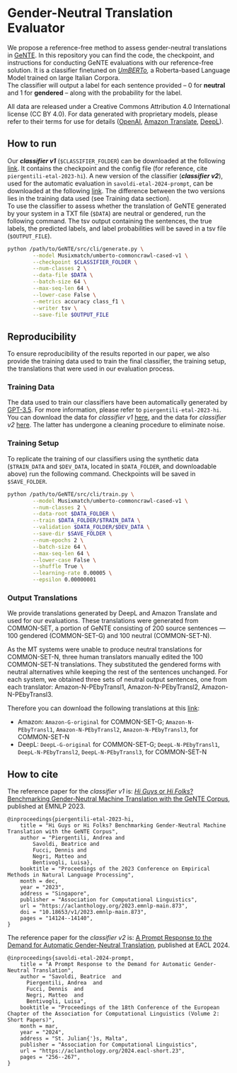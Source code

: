 # Gender-Neutral Translation Evaluator

We propose a reference-free method to assess gender-neutral translations in 
[GeNTE](https://mt.fbk.eu/gente/).
In this repository you can find the code, the checkpoint, and instructions for conducting GeNTE evaluations
with our reference-free solution. It is a classifier finetuned on
_[UmBERTo](https://huggingface.co/Musixmatch/umberto-commoncrawl-cased-v1),_
a Roberta-based Language Model trained on large Italian Corpora. \
The classifier will output a label for each sentence provided – 0 for **neutral** and 1 for **gendered** – along with the probability for the label.

All data are released under a Creative Commons Attribution 4.0 International license (CC BY 4.0).
For data generated with proprietary models, please refer to their terms for use for details ([OpenAI](https://openai.com/policies/terms-of-use), 
[Amazon Translate](https://aws.amazon.com/it/service-terms/),
[DeepL](https://www.deepl.com/en/pro-license)).

## How to run

Our _**classifier v1**_ (`$CLASSIFIER_FOLDER`) can be downloaded at the following
[link](https://fbk.sharepoint.com/:u:/s/MTUnit/EUMZhW8AympKmpTBjqARIa4BkuwbOt-P7-Pxn_koAHvDqA?e=Dm0RpS).
It contains the checkpoint and the config file (for reference, cite `piergentili-etal-2023-hi`).
A new version of the classifier (_**classifier v2**_), used for the automatic evaluation in `savoldi-etal-2024-prompt`,
can be downloaded at the following 
[link](https://fbk.sharepoint.com/:u:/s/MTUnit/Ee8XbBxkLK5Bl2jdILJDIkMBWaMnjI4NKLVALm4UauhXYw?e=ELdhyO).
The difference between the two versions lies in the training data used (see Training data section).\
To use the classifier to assess whether the translation of GeNTE generated by your system
in a TXT file (`$DATA`) are neutral or gendered, run the following command.
The tsv output containing the sentences, the true labels, the predicted labels, and label 
probabilities will be saved in a tsv file (`$OUTPUT_FILE`).

```bash
python /path/to/GeNTE/src/cli/generate.py \
        --model Musixmatch/umberto-commoncrawl-cased-v1 \
        --checkpoint $CLASSIFIER_FOLDER \
        --num-classes 2 \
        --data-file $DATA \
        --batch-size 64 \
        --max-seq-len 64 \
        --lower-case False \
        --metrics accuracy class_f1 \
        --writer tsv \
        --save-file $OUTPUT_FILE
```

## Reproducibility

To ensure reproducibility of the results reported in our paper,
we also provide the training data used to train the final classifier,
the training setup, the translations that were used in our evaluation process.

### Training Data

The data used to train our classifiers have been automatically generated by
[GPT-3.5](https://openai.com/blog/gpt-3-5-turbo-fine-tuning-and-api-updates).
For more information, please refer to `piergentili-etal-2023-hi`.
You can download the data for _classifier v1_ [here](https://fbk.sharepoint.com/:u:/s/MTUnit/EWJUgIcns1xLv5xMZ5jJsvkB7e2gbzUnWOCqb4WN2hLohQ?e=4WIbpP),
and the data for _classifier v2_ [here](https://fbk.sharepoint.com/:f:/s/MTUnit/Ekvzjf_c-ABDi3tbTdoVoIABpskx0ST62MTwtmusakBTFw?e=a0Onqq).
The latter has undergone a cleaning procedure to eliminate noise.

### Training Setup

To replicate the training of our classifiers using the synthetic data (`$TRAIN_DATA` and `$DEV_DATA`, located
in `$DATA_FOLDER`, and downloadable above) run the following command. Checkpoints will be saved in `$SAVE_FOLDER`.

```bash
python /path/to/GeNTE/src/cli/train.py \
        --model Musixmatch/umberto-commoncrawl-cased-v1 \
        --num-classes 2 \
        --data-root $DATA_FOLDER \
        --train $DATA_FOLDER/$TRAIN_DATA \
        --validation $DATA_FOLDER/$DEV_DATA \
        --save-dir $SAVE_FOLDER \
        --num-epochs 2 \
        --batch-size 64 \
        --max-seq-len 64 \
        --lower-case False \
        --shuffle True \
        --learning-rate 0.00005 \
        --epsilon 0.00000001
```

### Output Translations

We provide translations generated by DeepL and Amazon Translate and used for our evaluations.
These translations were generated from COMMON-SET, a portion of GeNTE consisting of 200 source
sentences — 100 gendered (COMMON-SET-G) and 100 neutral (COMMON-SET-N).

As the MT systems were unable to produce neutral translations for COMMON-SET-N,
three human translators manually edited the 100 COMMON-SET-N translations.
They substituted the gendered forms with neutral alternatives while keeping the
rest of the sentences unchanged. For each system, we obtained three sets of neutral
output sentences, one from each translator: Amazon-N-PEbyTransl1, Amazon-N-PEbyTransl2, Amazon-N-PEbyTransl3.

Therefore you can download the following translations at this 
[link](https://fbk.sharepoint.com/:u:/s/MTUnit/EbjRY8Tu9G1HsXWute-t33EBeK4XyGqqCHnRCodphO7DDQ?e=reEzbp):
- Amazon: `Amazon-G-original` for COMMON-SET-G; `Amazon-N-PEbyTransl1`, `Amazon-N-PEbyTransl2`, `Amazon-N-PEbyTransl3`, for COMMON-SET-N
- DeepL: `DeepL-G-original` for COMMON-SET-G; `DeepL-N-PEbyTransl1`, `DeepL-N-PEbyTransl2`, `DeepL-N-PEbyTransl3`, for COMMON-SET-N

## How to cite

The reference paper for the _classifier v1_ is:
[_Hi Guys_ or _Hi Folks_? Benchmarking Gender-Neutral Machine Translation with the GeNTE Corpus](https://aclanthology.org/2023.emnlp-main.873/),
published at EMNLP 2023.

```
@inproceedings{piergentili-etal-2023-hi,
    title = "Hi Guys or Hi Folks? Benchmarking Gender-Neutral Machine Translation with the GeNTE Corpus",
    author = "Piergentili, Andrea and 
        Savoldi, Beatrice and 
        Fucci, Dennis and 
        Negri, Matteo and 
        Bentivogli, Luisa},
    booktitle = "Proceedings of the 2023 Conference on Empirical Methods in Natural Language Processing",
    month = dec,
    year = "2023",
    address = "Singapore",
    publisher = "Association for Computational Linguistics",
    url = "https://aclanthology.org/2023.emnlp-main.873",
    doi = "10.18653/v1/2023.emnlp-main.873",
    pages = "14124--14140",
}
```
The reference paper for the _classifier v2_ is:
[A Prompt Response to the Demand for Automatic Gender-Neutral Translation](https://aclanthology.org/2024.eacl-short.23/),
published at EACL 2024.

```
@inproceedings{savoldi-etal-2024-prompt,
    title = "A Prompt Response to the Demand for Automatic Gender-Neutral Translation",
    author = "Savoldi, Beatrice  and
      Piergentili, Andrea  and
      Fucci, Dennis  and
      Negri, Matteo  and
      Bentivogli, Luisa",
    booktitle = "Proceedings of the 18th Conference of the European Chapter of the Association for Computational Linguistics (Volume 2: Short Papers)",
    month = mar,
    year = "2024",
    address = "St. Julian{'}s, Malta",
    publisher = "Association for Computational Linguistics",
    url = "https://aclanthology.org/2024.eacl-short.23",
    pages = "256--267",
}
```